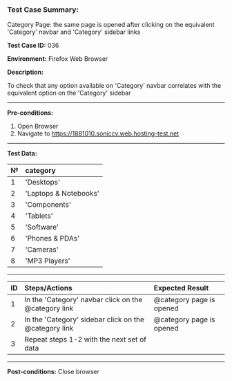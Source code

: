 
### Test Case Summary:
Category Page: the same page is opened after clicking on the equivalent 'Category' navbar and 'Category' sidebar links

**Test Case ID:** 036

**Environment:** Firefox Web Browser

**Description:** 

To check that any option available on 'Category' navbar correlates with the equivalent option on the 'Category' sidebar 

---

**Pre-conditions:**
1. Open Browser
2. Navigate to https://1881010.soniccv.web.hosting-test.net

---

**Test Data:**

|       №       | category          |
| ------------- |:--------------| 
|       1       | 'Desktops'     | 
|       2       | 'Laptops & Notebooks' | 
|       3       | 'Components'  | 
|       4       | 'Tablets'   | 
|       5       | 'Software'   | 
|       6       | 'Phones & PDAs'  | 
|       7       | 'Cameras'  | 
|       8       | 'MP3 Players' | 

___

|      ID       | Steps/Actions | Expected Result |
| ------------- |:--------------| :-------------- |
|       1       | In the 'Category' navbar click on the @category link | @category page is opened |
|       2       | In the 'Category' sidebar click on the @category link | @category page is opened |
|       3       | Repeat steps 1-2 with the next set of data ||

---

**Post-conditions:**
Close browser


